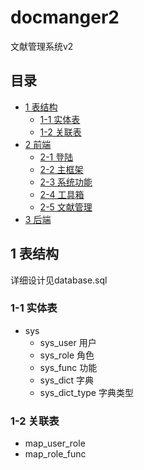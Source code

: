 # docmanger2

文献管理系统v2

## 目录

* [1 表结构](#1-表结构)
  * [1-1 实体表](#1-1-实体表)
  * [1-2 关联表](#1-2-关联表)
* [2 前端](#2-前端)
  * [2-1 登陆](#2-1-登陆)
  * [2-2 主框架](#2-2-框架)
  * [2-3 系统功能](#2-3-系统功能)
  * [2-4 工具箱](#2-4-工具箱)
  * [2-5 文献管理](#2-5-文献管理)
* [3 后端](#3-后端)

## 1 表结构

详细设计见database.sql

### 1-1 实体表

* sys
  * sys_user 用户
  * sys_role 角色
  * sys_func 功能
  * sys_dict 字典
  * sys_dict_type 字典类型

### 1-2 关联表

* map_user_role
* map_role_func
